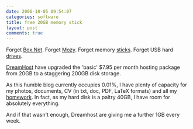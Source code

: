 ```yaml
---
date: 2006-10-05 09:54:07
categories: software
title: free 20GB memory stick
layout: post
comments: true
---
```

Forget
[Box.Net](http://www.nbrightside.com/blog/2006/04/19/1gb-memory-stick/).
Forget
[Mozy](http://www.nbrightside.com/blog/2006/09/14/mozy-remote-backup/).
Forget memory
[sticks](http://www.amazon.co.uk/Datawrite-Voyager-USB-Pen-Drive/dp/B000GYI354/sr=1-3/qid=1160012767/ref=sr_1_3/202-2505147-5837430?ie=UTF8&s=electronics).
Forget USB hard
[drives](http://www.amazon.co.uk/Western-Digital-5400RPM-Passport-Portable/dp/B000E9X7L6/sr=8-3/qid=1160012716/ref=pd_ka_3/202-2505147-5837430?ie=UTF8&s=electronics).

[DreamHost](http://dreamhost.com/hosting.html) have upgraded the 'basic'
$7.95 per month hosting package from 20GB to a staggering 200GB disk
storage.

As this humble blog currently occupies 0.01%, I have plenty of capacity
for my photos, documents, CV (in txt, doc, PDF, LaTeX formats) and all
my
[homework](http://www.nbrightside.com/blog/2006/06/05/novel-homework-excuse/).
In fact, as my hard disk is a paltry 40GB, I have room for absolutely
everything.

And if that wasn't enough, Dreamhost are giving me a further 1GB every
week.
